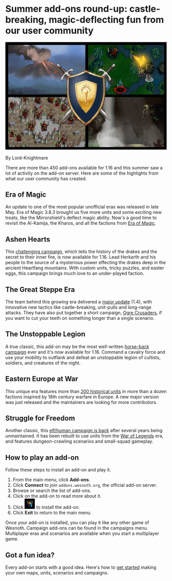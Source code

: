 #  Summer add-ons round-up: castle-breaking, magic-deflecting fun from our user community

![](./promo-image.png)

By Lord-Knightmare

There are more than 450 add-ons available for 1.16 and this summer saw a lot of activity on the add-on server. Here are some of the highlights from what our user community has created.

## Era of Magic

An update to one of the most popular unofficial eras was released in late May. Era of Magic 3.8.3 brought us five more units and some exciting new treats, like the Mirrorshield's deflect magic ability. Now's a good time to revisit the Al-Kamija, the Kharos, and all the factions from [Era of Magic](https://forums.wesnoth.org/viewtopic.php?t=20039).

## Ashen Hearts

This [challenging campaign](https://forums.wesnoth.org/viewtopic.php?t=44442), which tells the history of the drakes and the secret to their inner fire, is now available for 1.16. Lead Herkarth and his people to the source of a mysterious power effecting the drakes deep in the ancient Heartfang mountains. With custom units, tricky puzzles, and easter eggs, this campaign brings much love to an under-played faction.

## The Great Steppe Era

The team behind this growing era delivered a [major update](https://forums.wesnoth.org/viewtopic.php?p=674958#p674958) (1.4), with innovative new tactics like castle-breaking, unit-pulls and long-range attacks. They have also put together a short campaign, [Ogre Crusaders](https://forums.wesnoth.org/viewtopic.php?t=55391), if you want to cut your teeth on something longer than a single scenario.


## The Unstoppable Legion

A true classic, this add-on may be the most well-written [horse-back campaign](https://forums.wesnoth.org/viewtopic.php?t=55385) ever and it's now available for 1.16. Command a cavalry force and use your mobility to outflank and defeat an unstoppable legion of cultists, soldiers, and creatures of the night.

## Eastern Europe at War

This unique era features more than [200 historical units](https://forums.wesnoth.org/viewtopic.php?t=34418) in more than a dozen factions inspired by 18th century warfare in Europe. A new major version was just released and the maintainers are looking for more contributors.

## Struggle for Freedom

Another classic, this [elf/human campaign is back](https://forums.wesnoth.org/viewtopic.php?t=55264) after several years being unmaintained. It has been rebuilt to use units from the [War of Legends](https://forums.wesnoth.org/viewtopic.php?t=30087) era, and features dungeon-crawling scenarios and small-squad gameplay.

## How to play an add-on

Follow these steps to install an add-on and play it.

1. From the main menu, click **Add-ons**.
2. Click **Connect** to join `addons.wesnoth.org`, the official add-on server.
3. Browse or search the list of add-ons.
4. Click on the add-on to read more about it.
5. Click ![](../../../resources/addon-download-icon-small.png) to install the add-on.
6. Click **Exit** to return to the main menu.

Once your add-on is installed, you can play it like any other game of Wesnoth. Campaign add-ons can be found in the campaigns menu. Multiplayer eras and scenarios are available when you start a multiplayer game.

## Got a fun idea?

Every add-on starts with a good idea. Here's how to [get started](https://wiki.wesnoth.org/Create) making your own maps, units, scenarios and campaigns.